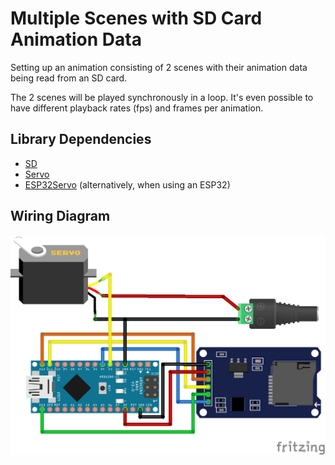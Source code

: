 # Multiple Scenes with SD Card Animation Data

Setting up an animation consisting of 2 scenes with their animation data being read from an SD card.

The 2 scenes will be played synchronously in a loop. It's even possible to have different playback rates (fps) and frames per animation.

## Library Dependencies

- [SD](https://github.com/arduino-libraries/SD)
- [Servo](https://github.com/arduino-libraries/Servo)
- [ESP32Servo](https://github.com/madhephaestus/ESP32Servo) (alternatively, when using an ESP32)

## Wiring Diagram

![Arduino Nano with servo](../../images/arduino-nano-with-sd-module.png)
